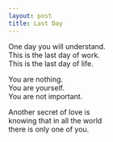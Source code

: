 ```yaml
---
layout: post
title: Last Day
---
```


One day you will understand.   
This is the last day of work.   
This is the last day of life.

You are nothing.   
You are yourself.   
You are not important.

Another secret of love is   
knowing that in all the world   
there is only one of you.
